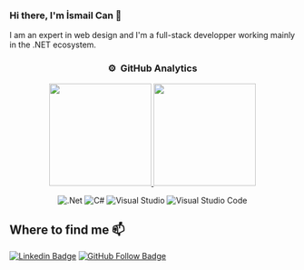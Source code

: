 
### Hi there, I'm İsmail Can 👋

I am an expert in web design and I'm a full-stack developper working mainly in the .NET ecosystem.
<div align="center">
    
### ⚙️ &nbsp;GitHub Analytics
    
<p align="center">

<a href="https://github.com/ismailcankaratas">
  <img height="180em" src="https://github-readme-stats-eight-theta.vercel.app/api?username=ismailcankaratas&show_icons=true&theme=tokyonight&include_all_commits=true&count_private=true"/>
  <img height="180em" src="https://github-readme-stats-eight-theta.vercel.app/api/top-langs/?username=ismailcankaratas&layout=compact&langs_count=8&theme=tokyonight"/>
</a>
</p>
    
![.Net](https://img.shields.io/badge/.NET-5C2D91?style=for-the-badge&logo=.net&logoColor=white)
![C#](https://img.shields.io/badge/c%23-%23239120.svg?style=for-the-badge&logo=c-sharp&logoColor=white)
![Visual Studio](https://img.shields.io/badge/VisualStudio-5C2D91.svg?style=for-the-badge&logo=visual-studio&logoColor=white)
![Visual Studio Code](https://img.shields.io/badge/VisualStudioCode-0078d7.svg?style=for-the-badge&logo=visual-studio-code&logoColor=white)
    
</div>

## Where to find me 📫

[![Linkedin Badge](https://img.shields.io/badge/-Linkedin-blue?style=flat&logo=Linkedin&logoColor=white&link=https://www.linkedin.com/in/ismailcankaratas/)](https://www.linkedin.com/in/ismailcankaratas) 
[![GitHub Follow Badge](https://img.shields.io/github/followers/ismailcankaratas?label=follow&style=social)](https://github.com/ismailcankaratas)

<!--
### Hi there 👋

 **ismailcankaratas/ismailcankaratas** is a ✨ _special_ ✨ repository because its `README.md` (this file) appears on your GitHub profile. 

Here are some ideas to get you started:

- 🔭 I’m currently working on .Net MVC and vue.js and sometimes I make stylish frontend designs.
- 🌱 I’m currently learning .Net MVC, .Net MVC core and vue.js

📫 **How to reach me: ismailcankaratasss@gmail.com**
- 👯 I’m looking to collaborate on ...
- 🤔 I’m looking for help with ...
- 💬 Ask me about ... 
- 😄 Pronouns: ...
- ⚡ Fun fact: ... 
-->

